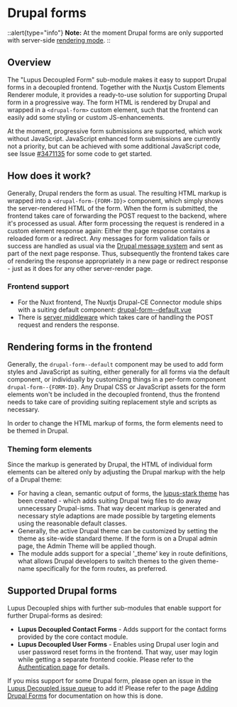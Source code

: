 # Drupal forms

::alert{type="info"}
**Note:** At the moment Drupal forms are only supported with server-side [rendering mode](/nuxt/rendering-modes).
::

## Overview

The "Lupus Decoupled Form" sub-module makes it easy to support Drupal forms in a decoupled frontend. Together with the Nuxtjs Custom Elements Renderer module, it provides a ready-to-use solution for supporting Drupal form in a progressive way. The form HTML is rendered by Drupal and wrapped in a `<drupal-form>` custom element, such that the frontend can easily add some styling or custom JS-enhancements.

At the moment, progressive form submissions are supported, which work without JavaScript. JavaScript enhanced form submissions are currently not a priority, but can be achieved with some additional JavaScript code, see Issue [#3471135](https://www.drupal.org/project/lupus_decoupled/issues/3471135) for some code to get started.

## How does it work?

Generally, Drupal renders the form as usual. The resulting HTML markup is wrapped into a `<drupal-form-{FORM-ID}>` component, which simply shows the server-rendered HTML of the form. When the form is submitted, the frontend takes care of forwarding the POST request to the backend, where it's processed as usual. After form processing the request is rendered in a custom element response again: Either the page response contains a reloaded form or a redirect. Any messages for form validation fails or success are handled as usual via the [Drupal message system](/guide/breadcrumbs-messages) and sent as part of the next page response. Thus, subsequently the frontend takes care of rendering the response appropriately in a new page or redirect response - just as it does for any other server-render page.

### Frontend support

* For the Nuxt frontend, The Nuxtjs Drupal-CE Connector module ships with a suiting default component: [drupal-form--default.vue](https://github.com/drunomics/nuxtjs-drupal-ce/blob/2.x/playground/components/global/drupal-form--default.vue)
* There is [server middleware](https://github.com/drunomics/nuxtjs-drupal-ce/blob/4d8c9e43d8a3ed1f1f6480425b25016b82e57579/src/runtime/server/middleware/drupalFormHandler.ts) which takes care of handling the POST request and renders the response.

## Rendering forms in the frontend

Generally, the `drupal-form--default` component may be used to add form styles and JavaScript as suiting, either generally for all forms via the default component, or individually by customizing things in a per-form component `drupal-form--{FORM-ID}`. Any Drupal CSS or JavaScript assets for the form elements won't be included in the decoupled frontend, thus the frontend needs to take care of providing suiting replacement style and scripts as necessary.

In order to change the HTML markup of forms, the form elements need to be themed in Drupal.

### Theming form elements

Since the markup is generated by Drupal, the HTML of individual form elements can be altered only by adjusting the Drupal markup with the help of a Drupal theme:

* For having a clean, semantic output of forms, the [lupus-stark theme](https://www.drupal.org/project/lupus_stark) has been created - which
adds suiting Drupal twig files to do away unnecessary Drupal-isms. That way decent markup is
generated and necessary style adaptions are made possible by targeting elements using the
reasonable default classes.
* Generally, the active Drupal theme can be customized by setting the theme as site-wide standard theme. If the form is on a Drupal admin page, the Admin Theme will be applied though.
* The module adds support for a special '_theme' key in route definitions, what allows Drupal developers to switch themes to the given theme-name specifically for the form routes, as preferred.

## Supported Drupal forms

Lupus Decoupled ships with further sub-modules that enable support for further Drupal-forms as desired:

* **Lupus Decoupled Contact Forms** - Adds support for the contact forms provided by the core contact module.
* **Lupus Decoupled User Forms** - Enables using Drupal user login and user password reset forms in the frontend. That way, user may login while getting a separate frontend cookie. Please refer to the [Authentication page](/guide/authentication) for details.

If you miss support for some Drupal form, please open an issue in the [Lupus Decoupled issue queue](https://www.drupal.org/project/issues/lupus_decoupled?categories=All) to add it! Please refer to the page [Adding Drupal Forms](/drupal/add-drupal-forms) for documentation on how this is done.




